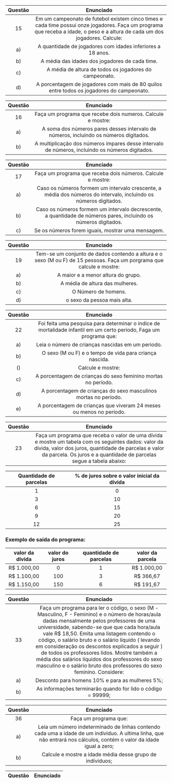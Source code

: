  Questão | Enunciado
:---------: | :------:
 15    | Em um campeonato de futebol existem cinco times e cada time possui onze jogadores. Faça um programa que receba a idade, o peso e a altura de cada um dos jogadores. Calcule:
 a)  | A quantidade de jogadores com idades inferiores a 18 anos.
 b)  | A média das idades dos jogadores de cada time.
 c)  | A média de altura de todos os jogadores do campeonato.
 d)  | A porcentagem de jogadores com mais de 80 quilos entre todos os jogadores do campeonato.
 
Questão | Enunciado
:------: | :-------:
  16  | Faça um programa que recebe dois numeros. Calcule e mostre:
 a)  | A soma dos números pares desses intervalo de números, incluindo os números digitados.
 b)  | A multiplicação dos números ímpares desse intervalo de números, incluindo os números digitados.
 
 Questão | Enunciado
 :------: | :-------:
 17  | Faça um programa que receba dois números. Calcule e mostre:
 a)  | Caso os números formem um intervalo crescente, a média dos números do intervalo, incluindo os números digitados.
 b)  | Caso os números formem um intervalo decrescente, a quantidade de números pares, incluindo os números digitados.
 c)  | Se os números forem iguais, mostrar uma mensagem.
 
Questão | Enunciado
:------: | :-------:
 19  | Tem-se um conjunto de dados contendo a altura e o sexo (M ou F) de 15 pessoas. Faça um porgrama que calcule e mostre:
 a)  | A maior e a menor altura do grupo.
 b)  | A média de altura das mulheres.
 c)  | O Número de homens.
 d)  | o sexo da pessoa mais alta.
 
Questão | Enunciado
:------: | :-------:
 22  | Foi feita uma pesquisa para determinar o indice de mortalidade infantil em um certo periodo, Faga um programa que:
 a)  | Leia o número de crianças nascidas em um periodo.
 b)  | O sexo (M ou F) e o tempo de vida para criança nascida.
 ()  | Calcule e mostre: 
 c)  | A porcentagem de crianças do sexo feminino mortas no período.
 d)  | A porcentagem de crianças do sexo masculinos mortas no período.
 e)  | A porcentagem de crianças que viveram 24 meses ou menos no período.

Questão | Enunciado
:------: | :-------:
23 | Faça um programa que receba o valor de uma dívida e mostre um tabela com os seguintes dados: valor da dívida, valor dos juros, quantidade de parcelas e valor da parcela. Os juros e a quantidade de parcelas segue a tabela abaixo:

Quantidade de parcelas | % de juros sobre o valor inicial da dívida
:--------------------: | :----------------------------------------:
1  | 0
3  | 10
6  | 15
9  | 20
12 | 25

### Exemplo de saída do programa: 

valor da dívida | valor do juros | quantidade de parcelas | valor da parcela
:-: | :-: | :-: | :-:
R$ 1.000,00 | 0 | 1 | R$ 1.000,00
R$ 1.100,00 | 100 | 3 | R$ 366,67 
R$ 1.150,00 | 150 | 6 | R$ 191,67

Questão | Enunciado
:------: | :-------:
33 | Faça um programa para ler o código, o sexo (M - Masculino, F - Feminino) e o número de horas/aula dadas mensalmente pelos professores de uma universidade, sabendo-se que que cada hora/aula vale R$ 18,50. Emita uma listagem contendo o código, o salário bruto e o salário líquido ( levando em consideração os descontos explicados a seguir ) de todos os professores lidos. Mostre também a média dos salários líquidos dos professores do sexo masculino e o salário bruto dos professores do sexo feminino. Considere:
a) | Desconto para homens 10% e para as mulheres 5%;
b) | As informações terminarão quando for lido o código = 99999;

Questão | Enunciado
:------: | :-------:
36 | Faça um programa que:
a) | Leia um número indeterminado de linhas contendo cada uma a idade de um indíviduo. A ultima linha, que não entrará nos cálculos, contém o valor da idade igual a zero;
b) | Calcule e mostre a idade média desse grupo de indíviduos;


Questão | Enunciado
:------: | :-------:
